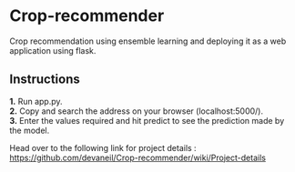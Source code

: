 # Crop-recommender
Crop recommendation using ensemble learning and deploying it as a web application using flask.


## Instructions
**1.** Run app.py. <br>
**2.** Copy and search the address on your browser (localhost:5000/). <br>
**3.** Enter the values required and hit predict to see the prediction made by the model. <br>

Head over to the following link for project details : <br>
https://github.com/devaneil/Crop-recommender/wiki/Project-details
